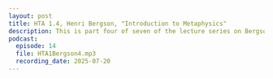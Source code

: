 ```yaml
---
layout: post
title: HTA 1.4, Henri Bergson, "Introduction to Metaphysics"
description: This is part four of seven of the lecture series on Bergson's "Introduction to Metaphysics."
podcast:
  episode: 14
  file: HTA1Bergson4.mp3
  recording_date: 2025-07-20
---
```

